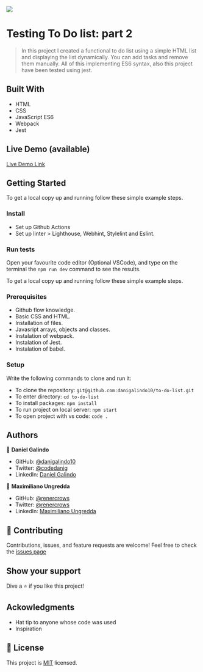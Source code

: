 ![](https://img.shields.io/badge/Microverse-blueviolet)

# Testing To Do list: part 2
> In this project I created a functional to do list using a simple HTML list and displaying the list dynamically. You can add tasks and remove them manually. All of this implementing ES6 syntax, also this project have been tested using jest.

## Built With
- HTML
- CSS
- JavaScript ES6
- Webpack
- Jest

## Live Demo (available)
[Live Demo Link](https://danigalindo10.github.io/to-do-list/dist/)

## Getting Started
To get a local copy up and running follow these simple example steps.

### Install
- Set up Github Actions
- Set up linter > Lighthouse, Webhint, Stylelint and Eslint.

### Run tests
Open your favourite code editor (Optional VSCode), and type on the terminal the `npm run dev` command to see the results. 

To get a local copy up and running follow these simple example steps.

### Prerequisites
- Github flow knowledge.
- Basic CSS and HTML.
- Installation of files.
- Javasript arrays, objects and classes.
- Instalation of webpack.
- Instalation of Jest.
- Instalation of babel.

### Setup
Write the following commands to clone and run it:
- To clone the repository: `git@github.com:danigalindo10/to-do-list.git`
- To enter directory: `cd to-do-list`
- To install packages: `npm install`
- To run project on local server: `npm start`
- To open project with vs code: `code .`

## Authors

👤 **Daniel Galindo**
- GitHub: [@danigalindo10](https://github.com/danigalindo10)
- Twitter: [@codedanig](https://twitter.com/codedanig)
- LinkedIn: [Daniel Galindo](https://www.linkedin.com/in/daniel-galindo/)

👤 **Maximiliano Ungredda**
- GitHub: [@renercrows](https://github.com/renercrows)
- Twitter: [@renercrows](https://twitter.com/renercrows)
- LinkedIn: [Maximiliano Ungredda](https://www.linkedin.com/in/maximiliano-ungredda-528787119/)

## 🤝 Contributing
Contributions, issues, and feature requests are welcome!
Feel free to check the [issues page](https://github.com/danigalindo10/to-do-list/issues)

## Show your support
Dive a ⭐️ if you like this project!

## Ackowledgments
- Hat tip to anyone whose code was used
- Inspiration

## 📝 License
This project is [MIT](./MIT.md) licensed.